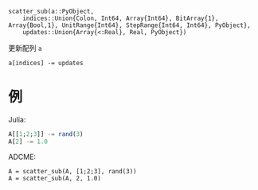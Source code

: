 ```
scatter_sub(a::PyObject, 
    indices::Union{Colon, Int64, Array{Int64}, BitArray{1}, Array{Bool,1}, UnitRange{Int64}, StepRange{Int64, Int64}, PyObject},
    updates::Union{Array{<:Real}, Real, PyObject})
```

更新配列 `a`

```
a[indices] -= updates
```

# 例

Julia:

```julia
A[[1;2;3]] -= rand(3)
A[2] -= 1.0
```

ADCME:

```
A = scatter_sub(A, [1;2;3], rand(3))
A = scatter_sub(A, 2, 1.0)
```
